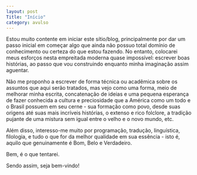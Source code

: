 ```yaml
---
layout: post
Title: "Início"
category: avulso
---
```


Estou muito contente em iniciar este sítio/blog, principalmente por dar um passo inicial em começar algo que ainda não possuo total domínio de conhecimento ou certeza do que estou fazendo. No entanto, colocarei meus esforços nesta empreitada moderna quase impossível: escrever boas histórias, ao passo que vou construindo enquanto minha imaginação assim aguentar.

Não me proponho a escrever de forma técnica ou acadêmica sobre os assuntos que aqui serão tratados, mas vejo como uma forma, meio de melhorar minha escrita, concatenação de ideias e uma pequena esperança de fazer conhecida a cultura e preciosidade que a América como um todo e o Brasil possuem em seu cerne - sua formação como povo, desde suas origens até suas mais incríveis histórias, o extenso e rico folclore, a tradição pujante de uma mistura sem igual entre o velho e o novo mundo, etc.

Além disso, interesso-me muito por programação, tradução, linguística, filologia, e tudo o que for da melhor qualidade em sua essência - isto é, aquilo que genuinamente é Bom, Belo e Verdadeiro.

Bem, é o que tentarei.

Sendo assim, seja bem-vindo!